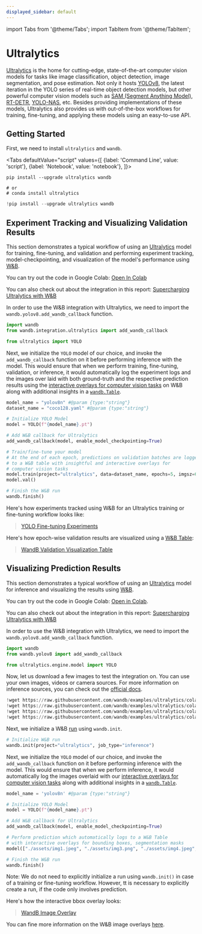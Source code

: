 ```yaml
---
displayed_sidebar: default
---
```


import Tabs from '@theme/Tabs';
import TabItem from '@theme/TabItem';

# Ultralytics

[Ultralytics](https://github.com/ultralytics/ultralytics) is the home for cutting-edge, state-of-the-art computer vision models for tasks like image classification, object detection, image segmentation, and pose estimation. Not only it hosts [YOLOv8](https://docs.ultralytics.com/models/yolov8/), the latest iteration in the YOLO series of real-time object detection models, but other powerful computer vision models such as [SAM (Segment Anything Model)](https://docs.ultralytics.com/models/sam/#introduction-to-sam-the-segment-anything-model), [RT-DETR](https://docs.ultralytics.com/models/rtdetr/), [YOLO-NAS](https://docs.ultralytics.com/models/yolo-nas/), etc. Besides providing implementations of these models, Ultralytics also provides us with out-of-the-box workflows for training, fine-tuning, and applying these models using an easy-to-use API.

## Getting Started

First, we need to install `ultralytics` and `wandb`.

<Tabs
  defaultValue="script"
  values={[
    {label: 'Command Line', value: 'script'},
    {label: 'Notebook', value: 'notebook'},
  ]}>
  <TabItem value="script">

```shell
pip install --upgrade ultralytics wandb

# or
# conda install ultralytics
```

  </TabItem>
  <TabItem value="notebook">

```python
!pip install --upgrade ultralytics wandb
```

  </TabItem>
</Tabs>

## Experiment Tracking and Visualizing Validation Results

This section demonstrates a typical workflow of using an [Ultralytics](https://docs.ultralytics.com/modes/predict/) model for training, fine-tuning, and validation and performing experiment tracking, model-checkpointing, and visualization of the model's performance using [W&B](https://wandb.ai/site).

You can try out the code in Google Colab: [Open In Colab](http://wandb.me/ultralytics-train)

You can also check out about the integration in this report: [Supercharging Ultralytics with W&B](https://wandb.ai/geekyrakshit/ultralytics/reports/Supercharging-Ultralytics-with-Weights-Biases--Vmlldzo0OTMyMDI4)

In order to use the W&B integration with Ultralytics, we need to import the `wandb.yolov8.add_wandb_callback` function.

```python
import wandb
from wandb.integration.ultralytics import add_wandb_callback

from ultralytics import YOLO
```

Next, we initialize the `YOLO` model of our choice, and invoke the `add_wandb_callback` function on it before performing inference with the model. This would ensure that when we perform training, fine-tuning, validation, or inference, it would automatically log the experiment logs and the images over laid with both ground-truth and the respective prediction results using the [interactive overlays for computer vision tasks](../track/log/media#image-overlays-in-tables) on W&B along with additional insights in a [`wandb.Table`](../tables/intro.md).

```python
model_name = "yolov8n" #@param {type:"string"}
dataset_name = "coco128.yaml" #@param {type:"string"}

# Initialize YOLO Model
model = YOLO(f"{model_name}.pt")

# Add W&B callback for Ultralytics
add_wandb_callback(model, enable_model_checkpointing=True)

# Train/fine-tune your model
# At the end of each epoch, predictions on validation batches are logged
# to a W&B table with insightful and interactive overlays for
# computer vision tasks
model.train(project="ultralytics", data=dataset_name, epochs=5, imgsz=640)
model.val()

# Finish the W&B run
wandb.finish()
```

Here's how experiments tracked using W&B for an Ultralytics training or fine-tuning workflow looks like:

<blockquote class="imgur-embed-pub" lang="en" data-id="a/TB76U9O"  ><a href="//imgur.com/a/TB76U9O">YOLO Fine-tuning Experiments</a></blockquote><script async src="//s.imgur.com/min/embed.js" charset="utf-8"></script>

Here's how epoch-wise validation results are visualized using a [W&B Table](../tables/intro.md):

<blockquote class="imgur-embed-pub" lang="en" data-id="a/kU5h7W4"  ><a href="//imgur.com/a/kU5h7W4">WandB Validation Visualization Table</a></blockquote><script async src="//s.imgur.com/min/embed.js" charset="utf-8"></script>

## Visualizing Prediction Results

This section demonstrates a typical workflow of using an [Ultralytics](https://docs.ultralytics.com/modes/predict/) model for inference and visualizing the results using [W&B](https://wandb.ai/site).

You can try out the code in Google Colab: [Open in Colab](http://wandb.me/ultralytics-inference).

You can also check out about the integration in this report: [Supercharging Ultralytics with W&B](https://wandb.ai/geekyrakshit/ultralytics/reports/Supercharging-Ultralytics-with-Weights-Biases--Vmlldzo0OTMyMDI4)

In order to use the W&B integration with Ultralytics, we need to import the `wandb.yolov8.add_wandb_callback` function.

```python
import wandb
from wandb.yolov8 import add_wandb_callback

from ultralytics.engine.model import YOLO
```

Now, let us download a few images to test the integration on. You can use your own images, videos or camera sources. For more information on inference sources, you can check out the [official docs](https://docs.ultralytics.com/modes/predict/).

```python
!wget https://raw.githubusercontent.com/wandb/examples/ultralytics/colabs/ultralytics/assets/img1.png
!wget https://raw.githubusercontent.com/wandb/examples/ultralytics/colabs/ultralytics/assets/img2.png
!wget https://raw.githubusercontent.com/wandb/examples/ultralytics/colabs/ultralytics/assets/img4.png
!wget https://raw.githubusercontent.com/wandb/examples/ultralytics/colabs/ultralytics/assets/img5.png
```

Next, we initialize a W&B [run](../runs/intro.md) using `wandb.init`.

```python
# Initialize W&B run
wandb.init(project="ultralytics", job_type="inference")
```

Next, we initialize the `YOLO` model of our choice, and invoke the `add_wandb_callback` function on it before performing inference with the model. This would ensure that when we perform inference, it would automatically log the images overlaid with our [interactive overlays for computer vision tasks](../track/log/media#image-overlays-in-tables) along with additional insights in a [`wandb.Table`](../tables/intro.md).

```python
model_name = 'yolov8n' #@param {type:"string"}

# Initialize YOLO Model
model = YOLO(f"{model_name}.pt")

# Add W&B callback for Ultralytics
add_wandb_callback(model, enable_model_checkpointing=True)

# Perform prediction which automatically logs to a W&B Table
# with interactive overlays for bounding boxes, segmentation masks
model(["./assets/img1.jpeg", "./assets/img3.png", "./assets/img4.jpeg", "./assets/img5.jpeg"])

# Finish the W&B run
wandb.finish()
```

Note: We do not need to explicitly initialize a run using `wandb.init()` in case of a training or fine-tuning workflow. However, tt is necessary to explicitly create a run, if the code only involves prediction.

Here's how the interactive bbox overlay looks:

<blockquote class="imgur-embed-pub" lang="en" data-id="a/UTSiufs"  ><a href="//imgur.com/a/UTSiufs">WandB Image Overlay</a></blockquote><script async src="//s.imgur.com/min/embed.js" charset="utf-8"></script>

You can fine more information on the W&B image overlays [here](../track/log/media.md#image-overlays).

